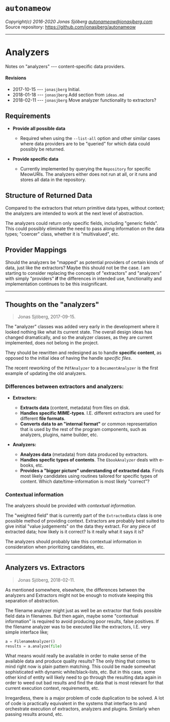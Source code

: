 `autonameow`
============
*Copyright(c) 2016-2020 Jonas Sjöberg <autonameow@jonasjberg.com>*  
Source repository: <https://github.com/jonasjberg/autonameow>

--------------------------------------------------------------------------------

Analyzers
=========
Notes on "analyzers" --- content-specific data providers.

#### Revisions
* 2017-10-15 --- `jonasjberg` Initial.
* 2018-01-18 --- `jonasjberg` Add section from `ideas.md`
* 2018-02-11 --- `jonasjberg` Move analyzer functionality to extractors?


Requirements
------------

* __Provide all possible data__  
    * Required when using the `--list-all` option and other similar cases
      where data providers are to be "queried" for which data could possibly
      be returned.

* __Provide specific data__
    * Currently implemented by querying the `Repository` for specific MeowURIs.
      The analyzers either does not run at all, or it runs and stores all data
      in the repository.


Structure of Returned Data
--------------------------
Compared to the extractors that return primitive data types, without context;
the analyzers are intended to work at the next level of abstraction.

The analyzers could return only specific fields, including "generic fields".
This could possibly eliminate the need to pass along information on the data
types; "coercer" class, whether it is "multivalued", etc.


Provider Mappings
-----------------
Should the analyzers be "mapped" as potential providers of certain kinds of
data, just like the extractors?
Maybe this should not be the case. I am starting to consider replacing the
concepts of "extractors" and "analyzers" with simply "providers" __if__ the
differences in intended use, functionality and implementation continues to be
this insignificant.


--------------------------------------------------------------------------------


Thoughts on the "analyzers"
---------------------------
> Jonas Sjöberg, 2017-09-15.

The "analyzer" classes was added very early in the development where it looked
nothing like what its current state. The overall design ideas has changed
dramatically, and so the analyzer classes, as they are current implemented,
does not belong in the project.

They should be rewritten and redesigned as to handle __specific content__, as
opposed to the initial idea of having the handle *specific files*.

The recent reworking of the `PdfAnalyzer` to a `DocumentAnalyzer` is the first
example of updating the old analyzers.

### Differences between extractors and analyzers:

* __Extractors:__
    * __Extracts data__ (content, metadata) from files on disk.
    * __Handles specific MIME-types__. I.E. different extractors are used for
      different __file formats__.
    * __Converts data to an "internal format"__ or common representation that
      is used by the rest of the program components, such as analyzers,
      plugins, name builder, etc.

* __Analyzers:__
    * __Analyzes data__ (metadata) from data produced by extractors.
    * __Handles specfic types of contents__. The `EbookAnalyzer` deals with
      e-books, etc.
    * __Provides a "bigger picture" understanding of extracted data__.
      Finds most likely candidates using routines tailored for specific types
      of content. Which date/time-information is most likely "correct"?

### Contextual information
The analyzers should be provided with *contextual information*.

The "weighted field" that is currently part of the `ExtractedData` class is one
possible method of providing context.
Extractors are probably best suited to give initial "value judgements" on the
data they extract. For any piece of extracted data; how likely is it correct?
Is it really what it says it is?

The analyzers should probably take this contextual information in consideration
when prioritizing candidates, etc.


--------------------------------------------------------------------------------


Analyzers vs. Extractors
------------------------
> Jonas Sjöberg, 2018-02-11.

As mentioned somewhere, elsewhere, the differences between the analyzers and
Extractors might not be enough to motivate keeping this separation of
abstraction.

The filename analyzer might just as well be an extractor that finds possible
field data in filenames. But then again, maybe some "contextual information" is
required to avoid producing poor results, false positives.  If the filename
analyzer was to be executed like the extractors, I.E. very simple interface
like;

```python
a = FilenameAnalyzer()
results = a.analyze(file)
```

What means would really be available in order to make sense of the available
data and produce quality results? The only thing that comes to mind right now
is plain pattern matching. This could be made somewhat sophisticated with
dynamic white/black-lists, etc. But in this case, some other kind of entity
will likely need to go through the resulting data again in order to weed out
bad results and find the data that is most relevant for that current execution
context, requirements, etc.

Irregardless, there is a major problem of code duplication to be solved.  A lot
of code is practically equivalent in the systems that interface to and
orchestrate execution of extractors, analyzers and plugins. Similarly when
passing results around, etc.

